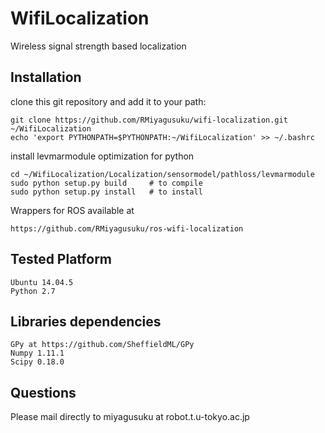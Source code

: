 # WifiLocalization

Wireless signal strength based localization

## Installation

clone this git repository and add it to your path:

    git clone https://github.com/RMiyagusuku/wifi-localization.git ~/WifiLocalization
    echo 'export PYTHONPATH=$PYTHONPATH:~/WifiLocalization' >> ~/.bashrc

install levmarmodule optimization for python

    cd ~/WifiLocalization/Localization/sensormodel/pathloss/levmarmodule
    sudo python setup.py build     # to compile
    sudo python setup.py install   # to install 

Wrappers for ROS  available at
    
    https://github.com/RMiyagusuku/ros-wifi-localization


## Tested Platform

    Ubuntu 14.04.5
    Python 2.7

## Libraries dependencies

    GPy at https://github.com/SheffieldML/GPy
    Numpy 1.11.1
    Scipy 0.18.0

## Questions

Please mail directly to miyagusuku at robot.t.u-tokyo.ac.jp


